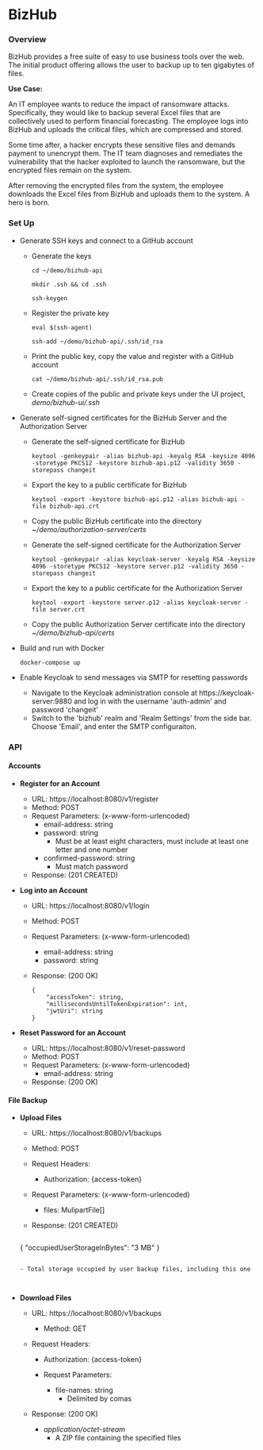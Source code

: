 # BizHub

### Overview

BizHub provides a free suite of easy to use business tools over the web. The initial product offering allows the user to backup up to ten gigabytes of files.

**Use Case:**

An IT employee wants to reduce the impact of ransomware attacks. Specifically, they would like to backup several Excel files that are collectively used to perform financial forecasting.  The employee logs into BizHub and uploads the critical files, which are compressed and stored.

Some time after, a hacker encrypts these sensitive files and demands payment to unencrypt them. The IT team diagnoses and remediates the vulnerability that the hacker exploited to launch the ransomware, but the encrypted files remain on the system.

After removing the encrypted files from the system, the employee downloads the Excel files from BizHub and uploads them to the system. A hero is born.

### Set Up

- Generate SSH keys and connect to a GitHub account

  - Generate the keys

    ```
    cd ~/demo/bizhub-api
    
    mkdir .ssh && cd .ssh
    
    ssh-keygen
    ```

  - Register the private key

    ```
    eval $(ssh-agent)
    
    ssh-add ~/demo/bizhub-api/.ssh/id_rsa
    ```

  - Print the public key, copy the value and register with a GitHub account

    ```
    cat ~/demo/bizhub-api/.ssh/id_rsa.pub
    ```
    
  - Create copies of the public and private keys under the UI project, *demo/bizhub-ui/.ssh* 

- Generate self-signed certificates for the BizHub Server and the Authorization Server

  - Generate the self-signed certificate for BizHub

    ```
    keytool -genkeypair -alias bizhub-api -keyalg RSA -keysize 4096 -storetype PKCS12 -keystore bizhub-api.p12 -validity 3650 -storepass changeit
    ```

  - Export the key to a public certificate for BizHub

    ```
    keytool -export -keystore bizhub-api.p12 -alias bizhub-api -file bizhub-api.crt
    ```

  - Copy the public BizHub certificate into the directory *~/demo/authorization-server/certs*

  - Generate the self-signed certificate for the Authorization Server

    ```
    keytool -genkeypair -alias keycloak-server -keyalg RSA -keysize 4096 -storetype PKCS12 -keystore server.p12 -validity 3650 -storepass changeit
    ```

  - Export the key to a public certificate for the Authorization Server

    ```
    keytool -export -keystore server.p12 -alias keycloak-server -file server.crt
    ```

  - Copy the public Authorization Server certificate into the directory *~/demo/bizhub-api/certs*

- Build and run with Docker

  ```
  docker-compose up
  ```


- Enable Keycloak to send messages via SMTP for resetting passwords
  - Navigate to the Keycloak administration console at https://keycloak-server:9880 and log in with the username 'auth-admin' and password 'changeit'
  - Switch to the 'bizhub' realm and 'Realm Settings' from the side bar. Choose 'Email', and enter the SMTP configuraiton.



### API

#### Accounts

- **Register for an Account**
  - URL: https://localhost:8080/v1/register
  - Method: POST
  - Request Parameters: (x-www-form-urlencoded)
    - email-address: string
    - password: string
      - Must be at least eight characters, must include at least one letter and one number
    - confirmed-password: string
      - Must match password
  - Response: (201 CREATED)



- **Log into an Account**

  - URL: https://localhost:8080/v1/login

  - Method: POST

  - Request Parameters: (x-www-form-urlencoded)

    - email-address: string
    - password: string

  - Response: (200 OK)

    ```
    {
    	"accessToken": string,
    	"millisecondsUntilTokenExpiration": int,
    	"jwtUri": string
    }
    ```



- **Reset Password for an Account**
  - URL: https://localhost:8080/v1/reset-password
  - Method: POST
  - Request Parameters: (x-www-form-urlencoded)
    - email-address: string
  - Response: (200 OK)



#### File Backup

- **Upload Files**

  - URL: https://localhost:8080/v1/backups

  - Method: POST

  - Request Headers:

    - Authorization: {access-token}

  - Request Parameters: (x-www-form-urlencoded)

    - files: MulipartFile[]
    
  - Response: (201 CREATED)

    ```
  {
    	"occupiedUserStorageInBytes": "3 MB"
    }
    ```
    
    - Total storage occupied by user backup files, including this one



- **Download Files**
  - URL: https://localhost:8080/v1/backups
    - Method: GET
  - Request Headers:
    
    - Authorization: {access-token}
    - Request Parameters:

      - file-names: string
        - Delimited by comas
  - Response: (200 OK)
    - *application/octet-stream*
      - A ZIP file containing the specified files